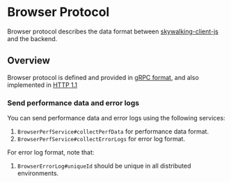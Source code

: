 # Browser Protocol

Browser protocol describes the data format between [skywalking-client-js](https://github.com/apache/skywalking-client-js) and the backend.

## Overview

Browser protocol is defined and provided in [gRPC format](https://github.com/apache/skywalking-data-collect-protocol/blob/master/browser/BrowserPerf.proto),
and also implemented in [HTTP 1.1](Browser-HTTP-API-Protocol.md)

### Send performance data and error logs

You can send performance data and error logs using the following services:

1. `BrowserPerfService#collectPerfData` for performance data format.
1. `BrowserPerfService#collectErrorLogs` for error log format.

For error log format, note that:

1. `BrowserErrorLog#uniqueId` should be unique in all distributed environments.
